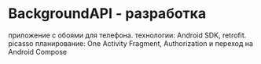 # BackgroundAPI - разработка
приложение с обоями для телефона.
технологии: Android SDK, retrofit. picasso
планирование: One Activity Fragment, Authorization и переход на Android Compose
